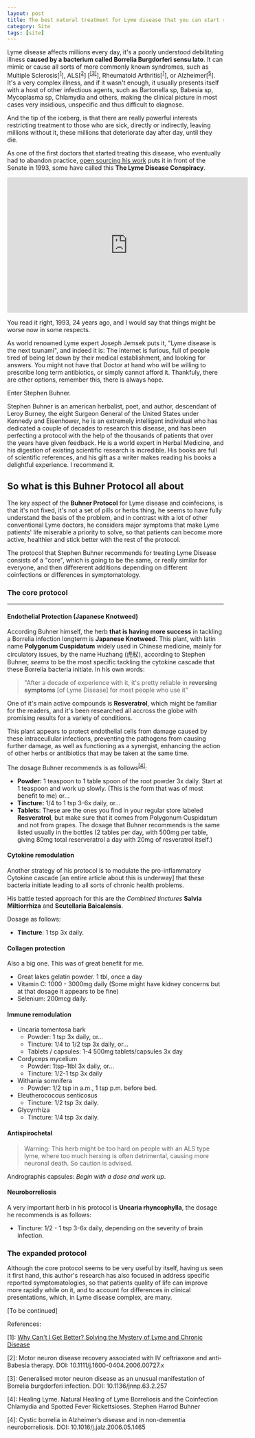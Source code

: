 ```yaml
---
layout: post
title: The best natural treatment for Lyme disease that you can start right now
category: Site
tags: [site]
---
```


Lyme disease affects millions every day, it's a poorly understood debilitating illness **caused by a bacterium called Borrelia Burgdorferi sensu lato**. It can mimic or cause all sorts of more commonly known syndromes, such as Multiple Sclerosis[<sup><a href="#cite-1">1</a></sup>], ALS[<sup><a href="#cite-2">2</a></sup>] [<sup><a href="#cite-3">[3]</a></sup>], Rheumatoid Arthritis[<sup><a href="#cite-1">1</a></sup>], or Alzheimer[<sup><a href="#cite-5">5</a></sup>]. It's a very complex illness, and if it wasn't enough, it usually presents itself with a host of other infectious agents, such as Bartonella sp, Babesia sp, Mycoplasma sp, Chlamydia and others, making the clinical picture in most cases very insidious, unspecific and thus difficult to diagnose.

And the tip of the iceberg, is that there are really powerful interests restricting treatment to those who are sick, directly or indirectly, leaving millions without it, these millions that deteriorate day after day, until they die.

As one of the first doctors that started treating this disease, who eventually had to abandon practice, [open sourcing his work](http://www.lymenet.org/BurrGuide200810.pdf) puts it in front of the Senate in 1993, some have called this **The Lyme Disease Conspiracy**.

<div class="video-container">
  <iframe width="560" height="315" src="https://www.youtube.com/embed/LjvTonxC__8" frameborder="0" allowfullscreen></iframe>
</div>

You read it right, 1993, 24 years ago, and I would say that things might be worse now in some respects.

As world renowned Lyme expert Joseph Jemsek puts it, "Lyme disease is the next tsunami", and indeed it is: The internet is furious, full of people tired of being let down by their medical establishment, and looking for answers. You might not have that Doctor at hand who will be willing to prescribe long term antibiotics, or simply cannot afford it. Thankfuly, there are other options, remember this, there is always hope.

Enter Stephen Buhner.

Stephen Buhner is an american herbalist, poet, and author, descendant of Leroy Burney, the eight Surgeon General  of the United States under Kennedy and Eisenhower, he is an extremely intelligent individual who has dedicated a couple of decades to research this disease, and has been perfecting a protocol with the help of the thousands of patients that over the years have given feedback. He is a world expert in Herbal Medicine, and his digestion of existing scientific research is incredible. His books are full of scientific references, and his gift as a writer makes reading his books a delightful experience. I recommend it.

## So what is this Buhner Protocol all about

The key aspect of the **Buhner Protocol** for Lyme disease and coinfecions, is that it's not fixed, it's not a set of pills or herbs thing, he seems to have fully understand the basis of the problem, and in contrast with a lot of other conventional Lyme doctors, he considers major symptoms that make Lyme patients' life miserable a priority to solve, so that patients can become more active, healthier and stick better with the rest of the protocol.

The protocol that Stephen Buhner recommends for treating Lyme Disease consists of a "core", which is going to be the same, or really similar for everyone, and then differerent additions depending on different coinfections or differences in symptomatology.

### The core protocol
-------

#### Endothelial Protection (Japanese Knotweed)

According Buhner himself, the herb **that is having more success** in tackling a Borrelia infection longterm is **Japanese Knotweed**. This plant, with latin name **Polygonum Cuspidatum** widely used in Chinese medicine, mainly for circulatory issues, by the name Huzhang (虎杖), according to Stephen Buhner, _seems_ to be the most specific tackling the cytokine cascade that these Borrelia bacteria initiate. In his own words:

> "After a decade of experience with it, it's pretty reliable in **reversing symptoms** [of Lyme Disease] for most people who use it"

One of it's main active compounds is **Resveratrol**, which might be familiar for the readers, and it's been researched all accross the globe with promising results for a variety of conditions.

This plant appears to protect endothelial cells from damage caused by these intraceullular infections, preventing the pathogens from causing further damage, as well as functioning as a synergist, enhancing the action of other herbs or antibiotics that may be taken at the same time.

The dosage Buhner recommends is as follows<sup><a href="#cite-4">[4]</a></sup>:

- **Powder:** 1 teaspoon to 1 table spoon of the root powder 3x daily. Start at 1 teaspoon and work up slowly.
(This is the form that was of most benefit to me) or...
- **Tincture:** 1/4 to 1 tsp 3-6x daily, or...
- **Tablets**: These are the ones you find in your regular store labeled **Resveratrol**, but make sure that it comes from Polygonum Cuspidatum and not from grapes. The dosage that Buhner recommends is the same listed usually in the bottles (2 tables per day, with 500mg per table, giving 80mg total reserveratrol a day with 20mg of resveratrol itself.)

#### Cytokine remodulation

Another strategy of his protocol is to modulate the pro-inflammatory Cytokine cascade [an entire article about this is underway] that these bacteria initiate leading to all sorts of chronic health problems.

His battle tested approach for this are the _Combined tinctures_ **Salvia Miltiorrhiza** and **Scutellaria Baicalensis**.

Dosage as follows:

- **Tincture**: 1 tsp 3x daily.

#### Collagen protection

Also a big one. This was of great benefit for me.

- Great lakes gelatin powder. 1 tbl, once a day
- Vitamin C: 1000 - 3000mg daily (Some might have kidney concerns but at that dosage it appears to be fine)
- Selenium: 200mcg daily.

#### Immune remodulation

- Uncaria tomentosa bark
  - Powder: 1 tsp 3x daily, or...
  - Tincture: 1/4 to 1/2 tsp 3x daily, or...
  - Tablets / capsules: 1-4 500mg tablets/capsules 3x day
- Cordyceps mycelium
  - Powder: 1tsp-1tbl 3x daily, or...
  - Tincture: 1/2-1 tsp 3x daily
- Withania somnifera
  - Powder: 1/2 tsp in a.m., 1 tsp p.m. before bed.
- Eleutherococcus senticosus
  - Tincture: 1/2 tsp 3x daily.
- Glycyrrhiza
  - Tincture: 1/4 tsp 3x daily.

#### Antispirochetal

> Warning: This herb might be too hard on people with an ALS type lyme, where too much herxing is often detrimental, causing more neuronal death. So caution is advised.

Andrographis capsules: _Begin with a dose and work up_.

#### Neuroborreliosis

A very important herb in his protocol is **Uncaria rhyncophylla**, the dosage he recommends is as follows:

- Tincture: 1/2 - 1 tsp 3-6x daily, depending on the severity of brain infection.

### The expanded protocol

Although the core protocol seems to be very useful by itself, having us seen it first hand, this author's research has also focused in address specific reported symptomatologies, so that patients quality of life can improve more rapidly while on it, and to account for differences in clinical presentations, which, in Lyme disease complex, are many.


[To be continued]

References:

<a id="cite-1">[1]</a>: <a href="https://books.google.com/books?id=QCeWncdRhQQC">Why Can't I Get Better? Solving the Mystery of Lyme and Chronic Disease</a>


<a id="cite-2">[2]</a>: Motor neuron disease recovery associated with IV ceftriaxone and anti-Babesia therapy. DOI: 10.1111/j.1600-0404.2006.00727.x

<a id="cite-3">[3]</a>: Generalised motor neuron disease as an unusual manifestation of Borrelia burgdorferi infection. DOI: 10.1136/jnnp.63.2.257

<a id="cite-4">[4]</a>: Healing Lyme. Natural Healing of Lyme Borreliosis and the Coinfection Chlamydia and Spotted Fever Rickettsioses. Stephen Harrod Buhner

<a id="cite-5">[4]</a>: Cystic borrelia in Alzheimer’s disease and in non-dementia neuroborreliosis. DOI: 10.1016/j.jalz.2006.05.1465
